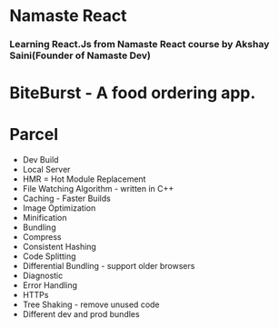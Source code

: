 # Namaste React 
### Learning React.Js from Namaste React course by Akshay Saini(Founder of Namaste Dev)

# BiteBurst - A food ordering app.


# Parcel 
- Dev Build
- Local Server
- HMR = Hot Module Replacement
- File Watching Algorithm - written in C++
- Caching - Faster Builds
- Image Optimization
- Minification
- Bundling
- Compress
- Consistent Hashing
- Code Splitting
- Differential Bundling - support older browsers
- Diagnostic
- Error Handling
- HTTPs
- Tree Shaking - remove unused code
- Different dev and prod bundles
